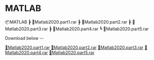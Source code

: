 # MATLAB 

📦MATLAB
 ┣ 📜Matlab2020.part1.rar
 ┣ 📜Matlab2020.part2.rar
 ┣ 📜Matlab2020.part3.rar
 ┣ 📜Matlab2020.part4.rar
 ┗ 📜Matlab2020.part5.rar

Download below --

[📜Matlab2020.part1.rar](https://drive.google.com/u/0/uc?id=1XudRw4fhnWoE8jnzZvNUsbqP7dFf5fzJ&export=download)
[📜Matlab2020.part2.rar](https://drive.google.com/u/0/uc?id=1cK4Mv_2c0eUfwCFNxPrt8fmzWqF-490z&export=download)
[📜Matlab2020.part3.rar](https://drive.google.com/u/0/uc?id=1ZcYjd29FM5PCx4aBBMKhDKkYBrOdk6rQ&export=download)
[📜Matlab2020.part4.rar](https://drive.google.com/u/0/uc?id=1gNFpTnEmCtukIcJYMVOsPx1i0HM1WMqC&export=download)
[📜Matlab2020.part5.rar](https://drive.google.com/u/2/uc?id=1cslKyxghHC0xmqUT77uxlN9S3WoZbTaX&export=download)
